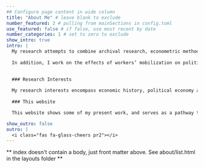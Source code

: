 ```yaml
---
## Configure page content in wide column
title: "About Me" # leave blank to exclude
number_featured: 2 # pulling from mainSections in config.toml
use_featured: false # if false, use most recent by date
number_categories: 1 # set to zero to exclude
show_intro: true
intro: |
  My research attempts to combine archival research, econometric methods, historical insights and economic theory to investigate the influence of personal wealth on the voting behavior of the Dutch political elite in the late 19th and early 20th centuries. It also focuses on the personal financial returns to politics, and the drivers of democratization of the Netherlands. 
  
  In addition, I work on the effects of workers’ mobilization on politicians and electorates in the Netherlands, the dynamics of wealth and inequality in the Netherlands, and I investigate the long-term effects of Dutch firms in Indonesia. I also work on the drivers of political selection and the effect of religious schools in the Netherlands. 
  
  
  ### Research Interests

  My research interests encompass economic history, political economy and institutional economics. I also love methodology, data science, deep learning, statistics, programming and web design. Over time, I created and maintain a number of R packages, which you can access here.
  
  ### This website

  This website shows some of my present work, and serves as a pathway to several data repositories and guides that I have written. It will also serve as an access point to Course Material that I provide. I write a blog post every once in a while, about things that interest me. Sometimes, these posts are more of a reminder to myself about how to do something. I guess these will be mostly data-related, but feel free to browse around for anything. Some of the more recent posts are shown below.

show_outro: false
outro: |
  <i class="fas fa-glass-cheers pr2"></i>
---
```


** index doesn't contain a body, just front matter above.
See about/list.html in the layouts folder **